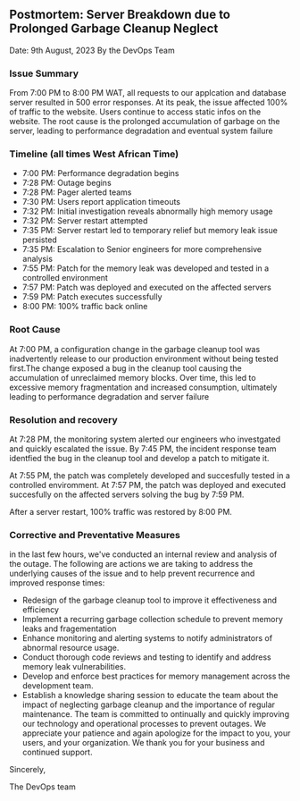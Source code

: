 ## Postmortem: Server Breakdown due to Prolonged Garbage Cleanup Neglect
Date: 9th August, 2023
By the DevOps Team

### Issue Summary
From 7:00 PM to 8:00 PM WAT, all requests to our applcation and database server resulted in 500 error responses.
At its peak, the issue affected 100% of traffic to the website. Users continue to access static infos on the website.
The root cause is the prolonged accumulation of garbage on the server, leading to performance degradation and eventual system failure

### Timeline (all times West African Time)
* 7:00 PM: Performance degradation begins
* 7:28 PM: Outage begins
* 7:28 PM: Pager alerted teams
* 7:30 PM: Users report application timeouts
* 7:32 PM: Initial investigation reveals abnormally high memory usage
* 7:32 PM: Server restart attempted
* 7:35 PM: Server restart led to temporary relief but memory leak issue persisted
* 7:35 PM: Escalation to Senior engineers for more comprehensive analysis
* 7:55 PM: Patch for the memory leak was developed and tested in a controlled environment
* 7:57 PM: Patch was deployed and executed on the affected servers
* 7:59 PM: Patch executes successfully
* 8:00 PM: 100% traffic back online

### Root Cause
At 7:00 PM, a configuration change in the garbage cleanup tool was inadvertently release to our production environment without being tested first.The change exposed a bug in the cleanup tool causing the accumulation of unreclaimed memory blocks. Over time, this led to excessive memory fragmentation and increased consumption, ultimately leading to performance degradation and server failure

### Resolution and recovery
At 7:28 PM, the monitoring system alerted our engineers who investgated and quickly escalated the issue. By 7:45 PM, the incident response team identfied the bug in the cleanup tool and develop a patch to mitigate it.

At 7:55 PM, the patch was completely developed and succesfully tested in a controlled enviromment. At 7:57 PM, the patch was deployed and executed succesfully  on the affected servers solving the bug by 7:59 PM.

After a server restart, 100% traffic was restored by 8:00 PM.

### Corrective and Preventative Measures
in the last few hours, we've conducted an internal review and analysis of the outage. The following are actions we are taking to address the underlying causes of the issue and to help prevent recurrence and improved response times:
* Redesign of the garbage cleanup tool to improve it effectiveness and efficiency
* Implement a recurring garbage collection schedule to prevent memory leaks and fragementation
* Enhance monitoring and alerting systems to notify administrators of abnormal resource usage.
* Conduct thorough code reviews and testing to identify and address memory leak vulnerabilities.
* Develop and enforce best practices for memory management across the development team.
* Establish a knowledge sharing session to educate the team about the impact of neglecting garbage cleanup and the importance of regular maintenance.
The team is committed to ontinually and quickly improving our technology and operational processes to prevent outages. We appreciate your patience and again apologize for the impact to you, your users, and your organization. We thank you for your business and continued support.

Sincerely,

The DevOps team
